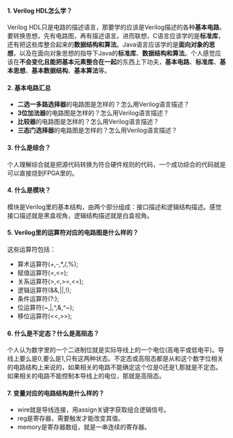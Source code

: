 #### 1. Verilog HDL怎么学？

Verilog HDL只是电路的描述语言，那要学的应该是Verilog描述的各种**基本电路**。要转换思想，先有电路图，再有描述语言。进而联想，C语言应该学的是**标准库**，还有把这些库整合起来的**数据结构和算法**。Java语言应该学的是**面向对象的思想**，以及在面向对象思想的指导下Java的**标准库**、**数据结构和算法**。个人感觉应该在**不会变化且能把基本元素整合在一起**的东西上下功夫，**基本电路**、**标准库**、**基本思想**、**基本数据结构**、**基本算法**等。

#### 2. 基本电路汇总

- **二选一多路选择器**的电路图是怎样的？怎么用Verilog语言描述？
- **3位加法器**的电路图是怎样的？怎么用Verilog语言描述？
- **比较器**的电路图是怎样的？怎么用Verilog语言描述？
- **三态门选择器**的电路图是怎样的？怎么用Verilog语言描述？

#### 3. 什么是综合？

个人理解综合就是把源代码转换为符合硬件规则的代码，一个成功综合的代码就是可以直接烧到FPGA里的。

#### 4. 什么是模块？

模块是Verilog里的基本结构，由两个部分组成：接口描述和逻辑结构描述。感觉接口描述就是黑盒视角，逻辑结构描述就是白盒视角。

#### 5. Verilog里的运算符对应的电路图是什么样的？

这些运算符包括：

- 算术运算符(+,-,*,/,%);
- 赋值运算符(=,<=);
- 关系运算符(>,<,>=,<=);
- 逻辑运算符(&&,||,!);
- 条件运算符(?:);
- 位运算符(~,|,^,&,^~);
- 移位运算符(<<,>>);

#### 6. 什么是不定态？什么是高阻态？

个人认为数字里的一个二进制位就是实际导线上的一个电位(高电平或低电平)。导线上要么是0,要么是1,只有这两种状态。不定态或高阻态都是从和这个数字位相关的电路结构上来说的，如果相关的电路不能确定这个位是0还是1,那就是不定态。如果相关的电路不能控制本导线上的电位，那就是高阻态。

#### 7. 变量对应的电路结构是什么样的？

- wire就是导线连接，用assign关键字获取组合逻辑信号。
- reg是寄存器，需要触发才能改变其值。
- memory是寄存器数组，就是一串连续的寄存器。



